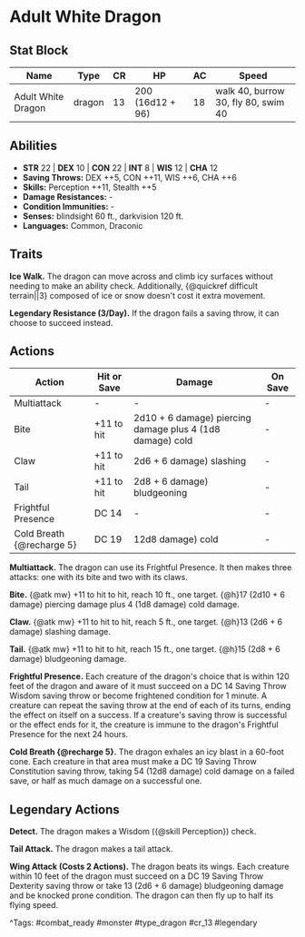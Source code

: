 # Adult White Dragon

## Stat Block

| Name | Type | CR | HP | AC | Speed |
|------|------|----|----|----|-------|
| Adult White Dragon | dragon | 13 | 200 (16d12 + 96) | 18 | walk 40, burrow 30, fly 80, swim 40 |

## Abilities

- **STR** 22 | **DEX** 10 | **CON** 22 | **INT** 8 | **WIS** 12 | **CHA** 12
- **Saving Throws:** DEX ++5, CON ++11, WIS ++6, CHA ++6  
- **Skills:** Perception ++11, Stealth ++5  
- **Damage Resistances:** -  
- **Condition Immunities:** -  
- **Senses:** blindsight 60 ft., darkvision 120 ft.  
- **Languages:** Common, Draconic

## Traits

**Ice Walk.** The dragon can move across and climb icy surfaces without needing to make an ability check. Additionally, {@quickref difficult terrain||3} composed of ice or snow doesn't cost it extra movement.

**Legendary Resistance (3/Day).** If the dragon fails a saving throw, it can choose to succeed instead.


## Actions

| Action | Hit or Save | Damage | On Save |
|--------|--------------|--------|----------|
| Multiattack | - | - | - |
| Bite | +11 to hit | 2d10 + 6 damage) piercing damage plus 4 (1d8 damage) cold | - |
| Claw | +11 to hit | 2d6 + 6 damage) slashing | - |
| Tail | +11 to hit | 2d8 + 6 damage) bludgeoning | - |
| Frightful Presence | DC 14 | - | - |
| Cold Breath {@recharge 5} | DC 19 | 12d8 damage) cold | - |

**Multiattack.** The dragon can use its Frightful Presence. It then makes three attacks: one with its bite and two with its claws.

**Bite.** {@atk mw} +11 to hit to hit, reach 10 ft., one target. {@h}17 (2d10 + 6 damage) piercing damage plus 4 (1d8 damage) cold damage.

**Claw.** {@atk mw} +11 to hit to hit, reach 5 ft., one target. {@h}13 (2d6 + 6 damage) slashing damage.

**Tail.** {@atk mw} +11 to hit to hit, reach 15 ft., one target. {@h}15 (2d8 + 6 damage) bludgeoning damage.

**Frightful Presence.** Each creature of the dragon's choice that is within 120 feet of the dragon and aware of it must succeed on a DC 14 Saving Throw Wisdom saving throw or become frightened condition for 1 minute. A creature can repeat the saving throw at the end of each of its turns, ending the effect on itself on a success. If a creature's saving throw is successful or the effect ends for it, the creature is immune to the dragon's Frightful Presence for the next 24 hours.

**Cold Breath {@recharge 5}.** The dragon exhales an icy blast in a 60-foot cone. Each creature in that area must make a DC 19 Saving Throw Constitution saving throw, taking 54 (12d8 damage) cold damage on a failed save, or half as much damage on a successful one.

## Legendary Actions

**Detect.** The dragon makes a Wisdom ({@skill Perception}) check.

**Tail Attack.** The dragon makes a tail attack.

**Wing Attack (Costs 2 Actions).** The dragon beats its wings. Each creature within 10 feet of the dragon must succeed on a DC 19 Saving Throw Dexterity saving throw or take 13 (2d6 + 6 damage) bludgeoning damage and be knocked prone condition. The dragon can then fly up to half its flying speed.



^Tags: #combat_ready #monster #type_dragon #cr_13 #legendary